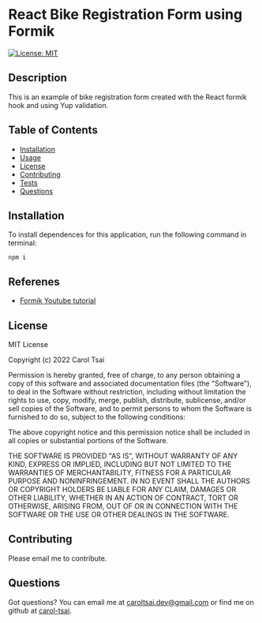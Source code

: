 # React Bike Registration Form using Formik

  [![License: MIT](https://img.shields.io/badge/License-MIT-yellow.svg)](https://opensource.org/licenses/MIT)

  ## Description
  This is an example of bike registration form created with the React formik hook and using Yup validation.

  ## Table of Contents
  - [Installation](#installation)
  - [Usage](#usage)
  - [License](#license)
  - [Contributing](#contributing)
  - [Tests](#tests)
  - [Questions](#questions)

  ## Installation
  To install dependences for this application, run the following command in terminal:

    npm i

  ## Referenes

  - [Formik Youtube tutorial](https://www.youtube.com/watch?v=7Ophfq0lEAY)



  ## License
  MIT License

Copyright (c) 2022 Carol Tsai

Permission is hereby granted, free of charge, to any person obtaining a copy
of this software and associated documentation files (the "Software"), to deal
in the Software without restriction, including without limitation the rights
to use, copy, modify, merge, publish, distribute, sublicense, and/or sell
copies of the Software, and to permit persons to whom the Software is
furnished to do so, subject to the following conditions:

The above copyright notice and this permission notice shall be included in all
copies or substantial portions of the Software.

THE SOFTWARE IS PROVIDED "AS IS", WITHOUT WARRANTY OF ANY KIND, EXPRESS OR
IMPLIED, INCLUDING BUT NOT LIMITED TO THE WARRANTIES OF MERCHANTABILITY,
FITNESS FOR A PARTICULAR PURPOSE AND NONINFRINGEMENT. IN NO EVENT SHALL THE
AUTHORS OR COPYRIGHT HOLDERS BE LIABLE FOR ANY CLAIM, DAMAGES OR OTHER
LIABILITY, WHETHER IN AN ACTION OF CONTRACT, TORT OR OTHERWISE, ARISING FROM,
OUT OF OR IN CONNECTION WITH THE SOFTWARE OR THE USE OR OTHER DEALINGS IN THE
SOFTWARE.

  ## Contributing
  Please email me to contribute.

  ## Questions
  Got questions? You can email me at caroltsai.dev@gmail.com or find me on github at [carol-tsai](https://github.com/carol-tsai).